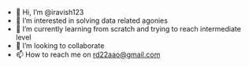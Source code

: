 - 👋 Hi, I’m @iravish123
- 👀 I’m interested in solving data related agonies 
- 🌱 I’m currently learning from scratch and trying to reach intermediate level
- 💞️ I’m looking to collaborate 
- 📫 How to reach me on rd22aao@gmail.com

<!---
iravish123/iravish123 is a ✨ special ✨ repository because its `README.md` (this file) appears on your GitHub profile.
You can click the Preview link to take a look at your changes.
--->
